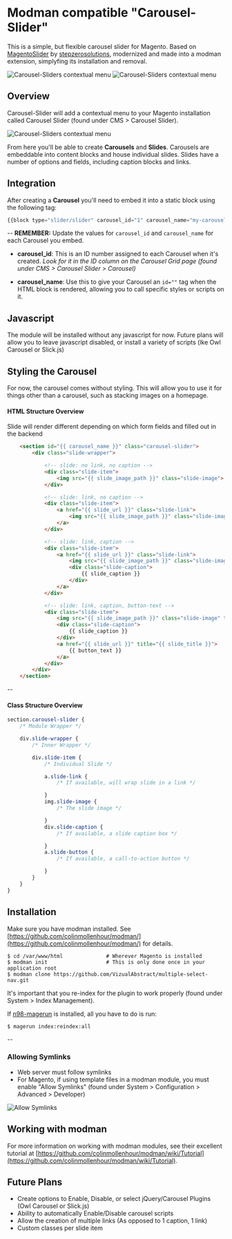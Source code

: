 Modman compatible "Carousel-Slider"
=============
This is a simple, but flexible carousel slider for Magento. Based on [MagentoSlider](https://github.com/stepzerosolutions/MagentoSlider) by [stepzerosolutions](https://github.com/stepzerosolutions), modernized and made into a modman extension, simplyfing its installation and removal.

![Carousel-Sliders contextual menu](http://host.coreycapetillo.com/git/media/carousel-slider-carousels-grid.png)
![Carousel-Sliders contextual menu](http://host.coreycapetillo.com/git/media/carousel-slider-slides-grid.png)

## Overview

Carousel-Slider will add a contextual menu to your Magento installation called Carousel Slider (found under CMS > Carousel Slider).

![Carousel-Sliders contextual menu](http://host.coreycapetillo.com/git/media/carousel-slider-contextual-menu.png)

From here you'll be able to create **Carousels** and **Slides**. Carousels are embeddable into content blocks and house individual slides. Slides have a number of options and fields, including caption blocks and links.

## Integration
After creating a **Carousel** you'll need to embed it into a static block using the following tag:

```js
{{block type="slider/slider" carousel_id="1" carousel_name="my-carousel" template="carousel/slider/slider.phtml" name="slider" as="slider" }}
```

--
**REMEMBER:** Update the values for `carousel_id` and `carousel_name` for each Carousel you embed.

- **carousel_id**: This is an ID number assigned to each Carousel when it's created. *Look for it in the ID column on the Carousel Grid page (found under CMS > Carousel Slider > Carousel)*

- **carousel_name**: Use this to give your Carousel an `id=""` tag when the HTML block is rendered, allowing you to call specific styles or scripts on it.

## Javascript
The module will be installed without any javascript for now. Future plans will allow you to leave javascript disabled, or install a variety of scripts (lke Owl Carousel or Slick.js)

## Styling the Carousel
For now, the carousel comes without styling. This will allow you to use it for things other than a carousel, such as stacking images on a homepage.

#### HTML Structure Overview
Slide will render different depending on which form fields and filled out in the backend

```html
	<section id="{{ carousel_name }}" class="carousel-slider">
		<div class="slide-wrapper">

			<!-- slide: no link, no caption -->
			<div class="slide-item">
				<img src="{{ slide_image_path }}" class="slide-image">
			</div>

			<!-- slide: link, no caption -->
			<div class="slide-item">
				<a href="{{ slide_url }}" class="slide-link">
					<img src="{{ slide_image_path }}" class="slide-image" title="{{ slide_title }}">
				</a>
			</div>

			<!-- slide: link, caption -->
			<div class="slide-item">
				<a href="{{ slide_url }}" class="slide-link">
					<img src="{{ slide_image_path }}" class="slide-image" title="{{ slide_title }}">
					<div class="slide-caption">
						{{ slide_caption }}
					</div>
				</a>
			</div>

			<!-- slide: link, caption, button-text -->
			<div class="slide-item">
				<img src="{{ slide_image_path }}" class="slide-image" title="{{ slide_title }}">
				<div class="slide-caption">
					{{ slide_caption }}
				</div>
				<a href="{{ slide_url }}" title="{{ slide_title }}">
					{{ button_text }}
				</a>
			</div>
		</div>
	</section>
```
--
#### Class Structure Overview

```css
section.carousel-slider {
	/* Module Wrapper */

	div.slide-wrapper {
		/* Inner Wrapper */

		div.slide-item {
			/* Individual Slide */

			a.slide-link {
				/* If available, will wrap slide in a link */

			}
			img.slide-image {
				/* The slide image */

			}
			div.slide-caption {
				/* If available, a slide caption box */

			}
			a.slide-button {
				/* If available, a call-to-action button */

			}
		}
	}
}
```

## Installation

Make sure you have modman installed. See [https://github.com/colinmollenhour/modman/](https://github.com/colinmollenhour/modman/) for details.

```
$ cd /var/www/html				# Wherever Magento is installed
$ modman init					# This is only done once in your application root
$ modman clone https://github.com/VizualAbstract/multiple-select-nav.git
```
It's important that you re-index for the plugin to work properly (found under System > Index Management).

If [n98-magerun](https://github.com/netz98/n98-magerun) is installed, all you have to do is run:

```
$ magerun index:reindex:all
```
--
### Allowing Symlinks
  * Web server must follow symlinks
  * For Magento, if using template files in a modman module, you must enable "Allow Symlinks" (found under System > Configuration > Advanced > Developer)

![Allow Symlinks](http://host.coreycapetillo.com/git/media/allow-symlinks.png)

## Working with modman
For more information on working with modman modules, see their excellent tutorial at [https://github.com/colinmollenhour/modman/wiki/Tutorial](https://github.com/colinmollenhour/modman/wiki/Tutorial).

## Future Plans
- Create options to Enable, Disable, or select jQuery/Carousel Plugins (Owl Carousel or Slick.js)
- Ability to automatically Enable/Disable carousel scripts
- Allow the creation of multiple links (As opposed to 1 caption, 1 link)
- Custom classes per slide item